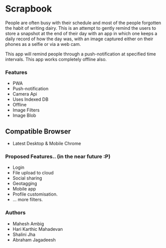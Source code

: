 # Scrapbook

People are often busy with their schedule and most of the people forgotten the habit of writing dairy. This is an attempt to gently remind the users to store a snapshot at the end of their day with 
an app in which one keeps a daily record of how the day was, with an image captured either on their phones as a selfie or via a web cam. 

This app will remind people  through a push-notification at specified time intervals.
This app works completely offline also.

### Features

* PWA
* Push-notification
* Camera Api
* Uses Indexed DB
* Offline
* Image Filters
* Image Blob

## Compatible Browser

* Latest Desktop & Mobile Chrome

### Proposed Features.. (in the near future :P)

* Login
* File upload to cloud
* Social sharing
* Geotagging
* Mobile app
* Profile customisation.
* ... more filters.

### Authors

* Mahesh Ambig
* Hari Karthic Mahadevan
* Shalini Jha
* Abraham Jagadeesh